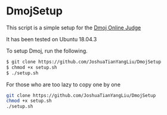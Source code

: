 # DmojSetup
This script is a simple setup for the [Dmoj Online Judge][1]

It has been tested on Ubuntu 18.04.3

To setup Dmoj, run the following.

```bash
$ git clone https://github.com/JoshuaTianYangLiu/DmojSetup
$ chmod +x setup.sh
$ ./setup.sh
```

For those who are too lazy to copy one by one
```bash
git clone https://github.com/JoshuaTianYangLiu/DmojSetup
chmod +x setup.sh
./setup.sh
```






[1]: https://github.com/DMOJ/online-judge
